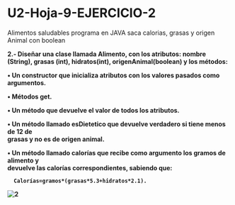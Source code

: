 # U2-Hoja-9-EJERCICIO-2
Alimentos saludables programa en JAVA saca calorias, grasas y origen Animal con boolean


<b>2.- Diseñar una clase llamada Alimento, con los atributos: 
nombre (String), grasas (int), hidratos(int), origenAnimal(boolean) y los métodos:

   • Un constructor que inicializa atributos con los valores pasados como argumentos.

   • Métodos get.

   • Un método que devuelve el valor de todos los atributos.

   • Un método llamado esDietetico que devuelve verdadero si tiene menos de  12 de  
      grasas y no es de origen animal.

   • Un método llamado calorías que recibe como argumento los gramos de alimento y  
      devuelve las calorías correspondientes, sabiendo que:  
   
      Calorías=gramos*(grasas*5.3+hidratos*2.1).
   
![2](https://user-images.githubusercontent.com/80227002/197389341-4f52c383-391c-442c-9dd9-35d676a56264.gif)

